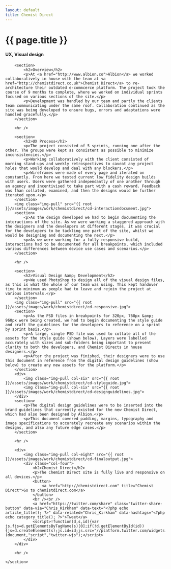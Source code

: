 ```yaml
---
layout: default
title: Chemist Direct
---
```


<div id="project-page" class="cd-banner banner" data-0="background-position: 0px 0px;" data-100000="background-position:0px -50000px;">
	<div class="heading-section">
		<div data-0="top: 200px; opacity: 1;" data-450="top: 370px; opacity:0;">
			<h1>{{ page.title }}</h1>
			<h4>UX, Visual design</h4>
		</div>
	</div>
</div>

<div>
	<section class="wrapper project-copy">

		<section>
			<h2>Overview</h2>
			<p>At <a href="http://www.albion.co">Albion</a> we worked collaboratively in house with the team at <a href="http://chemistdirect.co.uk">Chemist Direct</a> to re-architecture their outdated e-commcerce platform. The project took the course of 9 months to complete, where we worked on individual sprints focused on various sections of the site.</p>
			<p>Development was handled by our team and partly the clients team communicating under the same roof. Collaboration continued as the site was being developed to ensure bugs, errors and adaptations were handled gracefully.</p>
		</section>

		<hr />

		<section>
			<h2>UX Process</h2>
			<p>The project consisted of 5 sprints, running one after the other. The groups were kept as consistent as possible to minimize inconsistencies.</p>
			<p>Working collaboratively with the client consisted of morning stand-ups and weekly retrospectives to caveat any project holes that would develop and deal with any blockers.</p>
			<p>Wireframes were made of every page and iterated on constantly. From here we tested current low fidelity design builds with users. Users were gathered independantly of one another through an agency and incentivised to take part with a cash reward. Feedback was than collated, examined, and then the designs would be further iterated upon.</p>
		</section>
		<img class="img-pull" src="{{ root }}/assets/images/work/chemistdirect/cd-interactiondocument.jpg">
		<section>
			<p>As the design developed we had to begin documenting the interactions of the site. As we were working a staggered approach with the designers and the developers at different stages, it was crucial for the developers to be tackling one part of the site, whilst we would be designing and documenting the next.</p>
			<p>As we were working for a fully responsive build, interactions had to be documented for all breakpoints, which included various differences between device use cases and scenarios.</p>
		</section>

		<hr />
		
		<section>
			<h2>Visual Design &amp; Development</h2>
			<p>We used PhotoShop to design all of the visual design files, as this is what the whole of our team was using. This kept handover time to minimum as people had to leave and rejoin the project at various intervals.</p>
		</section>
		<img class="img-pull" src="{{ root }}/assets/images/work/chemistdirect/cd-responsive.jpg">
		<section>
			<p>As the PSD files in breakpoints for 320px, 768px &amp; 960px were being created, we had to begin documenting the style guide and craft the guidelines for the developers to reference on a sprint by sprint basis.</p>
			<p>A large, single PSD file was used to collate all of the assets for the style guide (shown below). Layers were labelled accurately with sizes and sub-folders being important to present clarity to both the developers, and Chemist Directs in house designers.</p>
			<p>After the project was finished, their designers were to use this document in reference from the digital design guidelines (show below) to create any new assets for the platform.</p>
		</section>
		<div>
			<img class="img-pull col-six" src="{{ root }}/assets/images/work/chemistdirect/cd-styleguide.jpg">
			<img class="img-pull col-six" src="{{ root }}/assets/images/work/chemistdirect/cd-designguidelines.jpg">
		</div>
		<section>
			<p>The digital design guidelines were to be inserted into the brand guidelines that currently existed for the new Chemist Direct, which had also been designed by Albion.</p>
			<p>This document covered padding, margins, typography and image specifications to accurately recreate any scenarios within the designs, and also any future edge cases.</p>
		</section>

		<hr />

		<div>
			<img class="img-pull col-eight" src="{{ root }}/assets/images/work/chemistdirect/cd-finaloutput.jpg">
			<div class="col-four">
				<h2>Chemist Direct</h2>
				<p>The Chemist Direct site is fully live and responsive on all devices.</p>
				<button>
					<a href="http://chemistdirect.com" title="Chemist Direct">Go to chemistdirect.com</a>
				</button>
				<br /><br />
				<a href="https://twitter.com/share" class="twitter-share-button" data-via="Chris_Kirkham" data-text="<?php echo article_title(); ?>" data-related="Chris_Kirkham" data-hashtags="<?php echo category_title(); ?>">Tweet</a>
				<script>!function(d,s,id){var js,fjs=d.getElementsByTagName(s)[0];if(!d.getElementById(id)){js=d.createElement(s);js.id=id;js.src="//platform.twitter.com/widgets.js";fjs.parentNode.insertBefore(js,fjs);}}(document,"script","twitter-wjs");</script>
			</div>
		</div>

		<hr />

	</section>

</div>